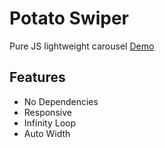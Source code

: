 # Potato Swiper
Pure JS lightweight carousel
[Demo](https://dobrapyra.github.io/PotatoSwiper/)
## Features
* No Dependencies
* Responsive
* Infinity Loop
* Auto Width
